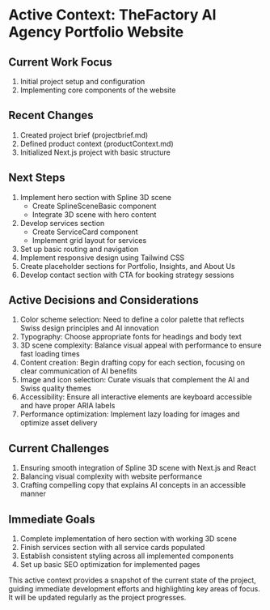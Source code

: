 # Active Context: TheFactory AI Agency Portfolio Website

## Current Work Focus
1. Initial project setup and configuration
2. Implementing core components of the website

## Recent Changes
1. Created project brief (projectbrief.md)
2. Defined product context (productContext.md)
3. Initialized Next.js project with basic structure

## Next Steps
1. Implement hero section with Spline 3D scene
   - Create SplineSceneBasic component
   - Integrate 3D scene with hero content
2. Develop services section
   - Create ServiceCard component
   - Implement grid layout for services
3. Set up basic routing and navigation
4. Implement responsive design using Tailwind CSS
5. Create placeholder sections for Portfolio, Insights, and About Us
6. Develop contact section with CTA for booking strategy sessions

## Active Decisions and Considerations
1. Color scheme selection: Need to define a color palette that reflects Swiss design principles and AI innovation
2. Typography: Choose appropriate fonts for headings and body text
3. 3D scene complexity: Balance visual appeal with performance to ensure fast loading times
4. Content creation: Begin drafting copy for each section, focusing on clear communication of AI benefits
5. Image and icon selection: Curate visuals that complement the AI and Swiss quality themes
6. Accessibility: Ensure all interactive elements are keyboard accessible and have proper ARIA labels
7. Performance optimization: Implement lazy loading for images and optimize asset delivery

## Current Challenges
1. Ensuring smooth integration of Spline 3D scene with Next.js and React
2. Balancing visual complexity with website performance
3. Crafting compelling copy that explains AI concepts in an accessible manner

## Immediate Goals
1. Complete implementation of hero section with working 3D scene
2. Finish services section with all service cards populated
3. Establish consistent styling across all implemented components
4. Set up basic SEO optimization for implemented pages

This active context provides a snapshot of the current state of the project, guiding immediate development efforts and highlighting key areas of focus. It will be updated regularly as the project progresses.
